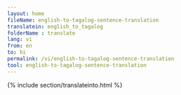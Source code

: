 ```yaml
---
layout: home
fileName: english-to-tagalog-sentence-translation
translatein: english_to_tagalog
folderName : translate
lang: vi
from: en
to: hi
permalink: /vi/english-to-tagalog-sentence-translation
tool: english-to-tagalog-sentence-translation
---
```

{% include section/translateinto.html %}